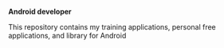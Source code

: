 **Android developer**

This repository contains my training applications, personal free applications, and library for Android

